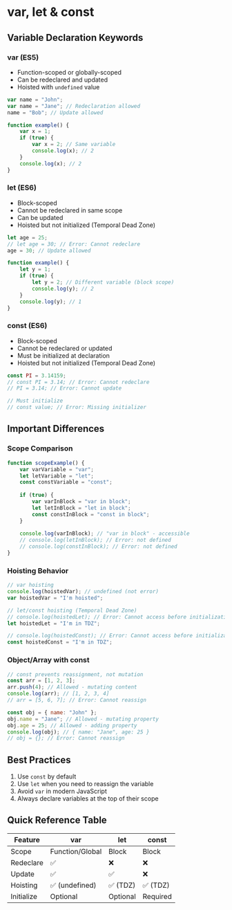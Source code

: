 # var, let & const

## Variable Declaration Keywords

### var (ES5)
- Function-scoped or globally-scoped
- Can be redeclared and updated
- Hoisted with `undefined` value

```javascript
var name = "John";
var name = "Jane"; // Redeclaration allowed
name = "Bob"; // Update allowed

function example() {
    var x = 1;
    if (true) {
        var x = 2; // Same variable
        console.log(x); // 2
    }
    console.log(x); // 2
}
```

### let (ES6)
- Block-scoped
- Cannot be redeclared in same scope
- Can be updated
- Hoisted but not initialized (Temporal Dead Zone)

```javascript
let age = 25;
// let age = 30; // Error: Cannot redeclare
age = 30; // Update allowed

function example() {
    let y = 1;
    if (true) {
        let y = 2; // Different variable (block scope)
        console.log(y); // 2
    }
    console.log(y); // 1
}
```

### const (ES6)
- Block-scoped
- Cannot be redeclared or updated
- Must be initialized at declaration
- Hoisted but not initialized (Temporal Dead Zone)

```javascript
const PI = 3.14159;
// const PI = 3.14; // Error: Cannot redeclare
// PI = 3.14; // Error: Cannot update

// Must initialize
// const value; // Error: Missing initializer
```

## Important Differences

### Scope Comparison
```javascript
function scopeExample() {
    var varVariable = "var";
    let letVariable = "let";
    const constVariable = "const";
    
    if (true) {
        var varInBlock = "var in block";
        let letInBlock = "let in block";
        const constInBlock = "const in block";
    }
    
    console.log(varInBlock); // "var in block" - accessible
    // console.log(letInBlock); // Error: not defined
    // console.log(constInBlock); // Error: not defined
}
```

### Hoisting Behavior
```javascript
// var hoisting
console.log(hoistedVar); // undefined (not error)
var hoistedVar = "I'm hoisted";

// let/const hoisting (Temporal Dead Zone)
// console.log(hoistedLet); // Error: Cannot access before initialization
let hoistedLet = "I'm in TDZ";

// console.log(hoistedConst); // Error: Cannot access before initialization
const hoistedConst = "I'm in TDZ";
```

### Object/Array with const
```javascript
// const prevents reassignment, not mutation
const arr = [1, 2, 3];
arr.push(4); // Allowed - mutating content
console.log(arr); // [1, 2, 3, 4]
// arr = [5, 6, 7]; // Error: Cannot reassign

const obj = { name: "John" };
obj.name = "Jane"; // Allowed - mutating property
obj.age = 25; // Allowed - adding property
console.log(obj); // { name: "Jane", age: 25 }
// obj = {}; // Error: Cannot reassign
```

## Best Practices
1. Use `const` by default
2. Use `let` when you need to reassign the variable
3. Avoid `var` in modern JavaScript
4. Always declare variables at the top of their scope

## Quick Reference Table

| Feature | var | let | const |
|---------|-----|-----|-------|
| Scope | Function/Global | Block | Block |
| Redeclare | ✅ | ❌ | ❌ |
| Update | ✅ | ✅ | ❌ |
| Hoisting | ✅ (undefined) | ✅ (TDZ) | ✅ (TDZ) |
| Initialize | Optional | Optional | Required |
